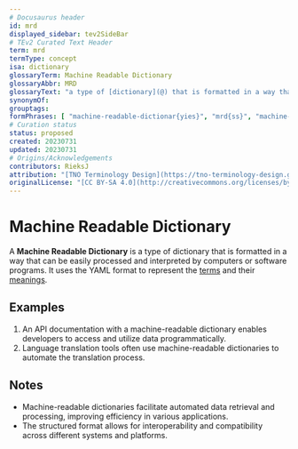 ```yaml
---
# Docusaurus header
id: mrd
displayed_sidebar: tev2SideBar
# TEv2 Curated Text Header
term: mrd
termType: concept
isa: dictionary
glossaryTerm: Machine Readable Dictionary
glossaryAbbr: MRD
glossaryText: "a type of [dictionary](@) that is formatted in a way that can be easily processed and interpreted by computers or software programs. It uses the YAML format to represent the [terms](@) and their [meanings](@)."
synonymOf:
grouptags:
formPhrases: [ "machine-readable-dictionar{yies}", "mrd{ss}", "machine-readable-dictionary-mrd{ss}" ]
# Curation status
status: proposed
created: 20230731
updated: 20230731
# Origins/Acknowledgements
contributors: RieksJ
attribution: "[TNO Terminology Design](https://tno-terminology-design.github.io/tev2-specifications/docs)"
originalLicense: "[CC BY-SA 4.0](http://creativecommons.org/licenses/by-sa/4.0/?ref=chooser-v1)"
---
```


# Machine Readable Dictionary

A **Machine Readable Dictionary** is a type of dictionary that is formatted in a way that can be easily processed and interpreted by computers or software programs. It uses the YAML format to represent the [terms](@) and their [meanings](@).

## Examples

1. An API documentation with a machine-readable dictionary enables developers to access and utilize data programmatically.
2. Language translation tools often use machine-readable dictionaries to automate the translation process.

## Notes

- Machine-readable dictionaries facilitate automated data retrieval and processing, improving efficiency in various applications.
- The structured format allows for interoperability and compatibility across different systems and platforms.

